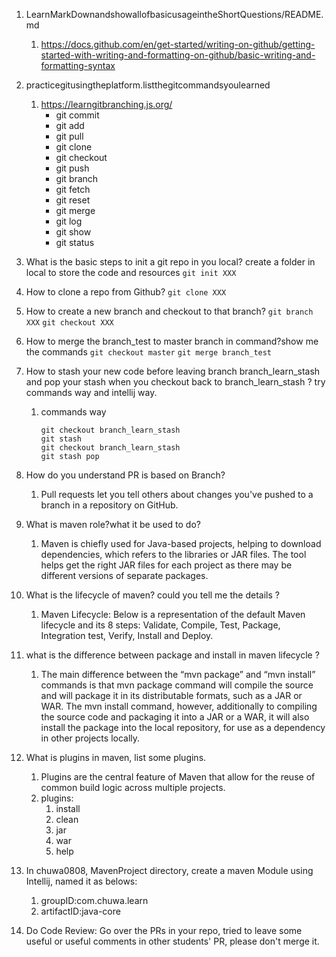 1. LearnMarkDownandshowallofbasicusageintheShortQuestions/README.md
    1. https://docs.github.com/en/get-started/writing-on-github/getting-started-with-writing-and-formatting-on-github/basic-writing-and-formatting-syntax
2. practicegitusingtheplatform.listthegitcommandsyoulearned
    1. https://learngitbranching.js.org/
       * git commit
       * git add
       * git pull
       * git clone
       * git checkout
       * git push
       * git branch
       * git fetch
       * git reset
       * git merge
       * git log
       * git show
       * git status
3. What is the basic steps to init a git repo in you local?
   create a folder in local to store the code and resources
   `git init XXX`
4. How to clone a repo from Github?
   `git clone XXX`
5. How to create a new branch and checkout to that branch?
   `git branch XXX`
   `git checkout XXX`
6. How to merge the branch_test to master branch in command?show me the commands
   `git checkout master`
   `git merge branch_test`
7. How to stash your new code before leaving branch branch_learn_stash and pop your stash when you checkout back to branch_learn_stash ? try commands way and intellij way.
    1. commands way
       ```
       git checkout branch_learn_stash
       git stash
       git checkout branch_learn_stash
       git stash pop
       ```
       
8. How do you understand PR is based on Branch?
   1. Pull requests let you tell others about changes you've pushed to a branch in a repository on GitHub.
9. What is maven role?what it be used to do?
   1. Maven is chiefly used for Java-based projects, helping to download dependencies, which refers to the libraries or JAR files. The tool helps get the right JAR files for each project as there may be different versions of separate packages.
10. What is the lifecycle of maven? could you tell me the details ?
    1. Maven Lifecycle: Below is a representation of the default Maven lifecycle and its 8 steps: Validate, Compile, Test, Package, Integration test, Verify, Install and Deploy.
11. what is the difference between package and install in maven lifecycle ?
    1. The main difference between the “mvn package” and “mvn install” commands is that mvn package command will compile the source and will package it in its distributable formats, such as a JAR or WAR. The mvn install command, however, additionally to compiling the source code and packaging it into a JAR or a WAR, it will also install the package into the local repository, for use as a dependency in other projects locally.
12. What is plugins in maven, list some plugins.
    1. Plugins are the central feature of Maven that allow for the reuse of common build logic across multiple projects.
    2. plugins:
       1. install
       2. clean
       3. jar
       4. war
       5. help
13. In chuwa0808, MavenProject directory, create a maven Module using Intellij, named it as belows:
    1.  groupID:com.chuwa.learn
    2.  artifactID:java-core
14. Do Code Review: Go over the PRs in your repo, tried to leave some useful or useful comments in other
    students' PR, please don't merge it.
